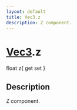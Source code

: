 ```yaml
---
layout: default
title: Vec3.z
description: Z component.
---
```

# [Vec3]({{site.url}}/Pages/StereoKit/Vec3.html).z

<div class='signature' markdown='1'>
float z{ get set }
</div>

## Description
Z component.

